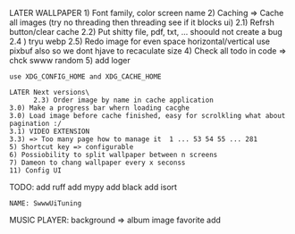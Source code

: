 LATER
  WALLPAPER
    1) Font family, color screen name
    2) Caching => Cache all images (try no threading then threading see if it blocks ui)
      2.1) Refrsh button/clear cache
      2.2) Put shitty file, pdf, txt, ... shoould not create a bug
      2.4 )  tryu webp
      2.5) Redo image for even space horizontal/vertical use pixbuf also so we dont hjave to recaculate size
    4) Check all todo in code => chck swww random 
    5) add loger

    use XDG_CONFIG_HOME and XDG_CACHE_HOME

    LATER Next versions\
          2.3) Order image by name in cache application
    3.0) Make a progress bar whern loading cacghe
    3.0) Load image before cache finished, easy for scrolkling what about pagination :/
    3.1) VIDEO EXTENSION
    3.3) => Too many page how to manage it  1 ... 53 54 55 ... 281 
    5) Shortcut key => configurable
    6) Possiobility to split wallpaper between n screens
    7) Dameon to chang wallpaper every x seconss
    11) Config UI

TODO:
  add ruff
  add mypy
  add black
  add isort

    NAME: SwwwUiTuning

MUSIC PLAYER:
  background => album image
  favorite add
